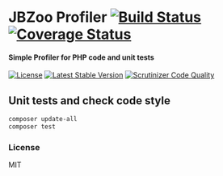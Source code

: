 # JBZoo Profiler  [![Build Status](https://travis-ci.org/JBZoo/Profiler.svg?branch=master)](https://travis-ci.org/JBZoo/Profiler)      [![Coverage Status](https://coveralls.io/repos/github/JBZoo/Profiler/badge.svg?branch=master)](https://coveralls.io/github/JBZoo/Profiler?branch=master)

#### Simple Profiler for PHP code and unit tests

[![License](https://poser.pugx.org/JBZoo/Profiler/license)](https://packagist.org/packages/JBZoo/Profiler)   [![Latest Stable Version](https://poser.pugx.org/JBZoo/Profiler/v/stable)](https://packagist.org/packages/JBZoo/Profiler) [![Scrutinizer Code Quality](https://scrutinizer-ci.com/g/JBZoo/Profiler/badges/quality-score.png?b=master)](https://scrutinizer-ci.com/g/JBZoo/Profiler/?branch=master)



## Unit tests and check code style
```sh
composer update-all
composer test
```


### License

MIT
